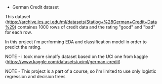 * German Credit dataset

This dataset (https://archive.ics.uci.edu/ml/datasets/Statlog+%28German+Credit+Data%29) containes 1000 rows of credit data and the rating "good" and "bad" for each row.

In this project i'm performing EDA and classification model in order to predict the rating.

NOTE - i took more simplfy dataset based on the UCI one from kaggle (https://www.kaggle.com/datasets/uciml/german-credit) 

NOTE - This project is a part of a course, so i'm limited to use only logistic regression and decision trees
